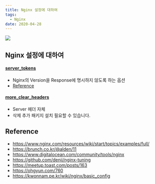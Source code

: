 ```yaml
---
title: Nginx 설정에 대하여
tags:
  - Nginx
date: 2020-04-28
---
```

![](/assets/logo/nginx.png)
## Nginx 설정에 대하여
#### [server_tokens](http://nginx.org/en/docs/http/ngx_http_core_module.html#server_tokens)
- Nginx의 Version을 Response에 명시하지 않도록 하는 옵션
- [Reference](https://goodgid.github.io/Nginx-Option-Server-Tokens/)

#### [more_clear_headers](https://github.com/openresty/headers-more-nginx-module#more_clear_headers)
- Server 헤더 자체
- 삭제 추가 패키지 설치 필요할 수 있습니다.

## Reference
- <https://www.nginx.com/resources/wiki/start/topics/examples/full/>
- <https://brunch.co.kr/@alden/11>
- <https://www.digitalocean.com/community/tools/nginx>
- <https://github.com/denji/nginx-tuning>
- <https://meetup.toast.com/posts/163>
- <https://ohgyun.com/760>
- <https://kwonnam.pe.kr/wiki/nginx/basic_config>